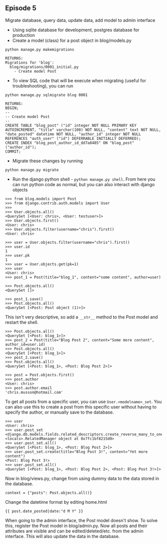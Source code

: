 ## Episode 5
Migrate database, query data, update data, add model to admin interface

- Using sqlite database for development, postgres database for production
- Create a model (class) for a post object in blog/models.py

```
python manage.py makemigrations

RETURNS:
Migrations for 'blog':
  blog/migrations/0001_initial.py
    - Create model Post
```

- To view SQL code that will be execute when migrating (useful for troubleshooting), you can run

```
python manage.py sqlmigrate blog 0001

RETURNS:
BEGIN;
--
-- Create model Post
--
CREATE TABLE "blog_post" ("id" integer NOT NULL PRIMARY KEY AUTOINCREMENT, "title" varchar(100) NOT NULL, "content" text NOT NULL, "date_posted" datetime NOT NULL, "author_id" integer NOT NULL REFERENCES "auth_user" ("id") DEFERRABLE INITIALLY DEFERRED);
CREATE INDEX "blog_post_author_id_dd7a8485" ON "blog_post" ("author_id");
COMMIT;
```

- Migrate these changes by running

```
python manage.py migrate
```

- Run the django python shell - `python manage.py shell`. From here you can run python code as normal, but you can also interact with django objects

```
>>> from blog.models import Post
>>> from django.contrib.auth.models import User
>>> 
>>> User.objects.all()
<QuerySet [<User: chris>, <User: testuser>]>
>>> User.objects.first()
<User: chris>
>>> User.objects.filter(username="chris").first()
<User: chris>

>>> user = User.objects.filter(username="chris").first()
>>> user.id
1
>>> user.pk
1
>>> user = User.objects.get(pk=1)
>>> user
<User: chris>
>>> post_1 = Post(title="blog_1", content="some content", author=user)

>>> Post.objects.all()
<QuerySet []>

>>> post_1.save()
>>> Post.objects.all()
<QuerySet [<Post: Post object (1)>]>
```

This isn't very descriptive, so add a `__str__` method to the Post model and restart the shell.

```
>>> Post.objects.all()
<QuerySet [<Post: blog_1>]>
>>> post_2 = Post(title="Blog Post 2", content="Some more content", author_id=user.id)
>>> Post.objects.all()
<QuerySet [<Post: blog_1>]>
>>> post_2.save()
>>> Post.objects.all()
<QuerySet [<Post: blog_1>, <Post: Blog Post 2>]>

>>> post = Post.objects.first()
>>> post.author
<User: chris>
>>> post.author.email
'chris.musson@hotmail.com'
```

To get all posts from a specific user, you can use `User.<modelname>_set`. You can also use this to create a post from this specific user without having to specify the author, or manually save to the database.

```
>>> user
<User: chris>
>>> user.post_set
<django.db.models.fields.related_descriptors.create_reverse_many_to_one_manager.<locals>.RelatedManager object at 0x7fc1bf8215d0>
>>> user.post_set.all()
<QuerySet [<Post: blog_1>, <Post: Blog Post 2>]>
>>> user.post_set.create(title="Blog Post 3!", content="Yet more content")
<Post: Blog Post 3!>
>>> user.post_set.all()
<QuerySet [<Post: blog_1>, <Post: Blog Post 2>, <Post: Blog Post 3!>]>
```

Now in blog/views.py, change from using dummy data to the data stored in the database.

```
context = {"posts": Post.objects.all()}
```

Change the datetime format by editing home.html

```
{{ post.date_posted|date:"d M Y" }}
```

When going to the admin interface, the Post model doesn't show. To solve this, register the Post model in blog/admin.py. Now all posts and their attributes are visible and can be edited/deleted/etc. from the admin interface. This will also update the data in the database.